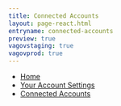 ```yaml
---
title: Connected Accounts
layout: page-react.html
entryname: connected-accounts
preview: true
vagovstaging: true
vagovprod: true
---
```

<nav aria-label="Breadcrumb" aria-live="polite" class="va-nav-breadcrumbs" id="va-breadcrumbs">
  <ul class="row va-nav-breadcrumbs-list columns" id="va-breadcrumbs-list">
    <li><a href="/" onClick="recordEvent({ event: 'nav-breadcrumb', 'nav-breadcrumb-section': 'home' });">Home</a></li>
    <li><a href="/account/">Your Account Settings</a></li>
    <li><a aria-current="page" href="/account/connected-accounts/">Connected Accounts</a></li>
  </ul>
</nav>
